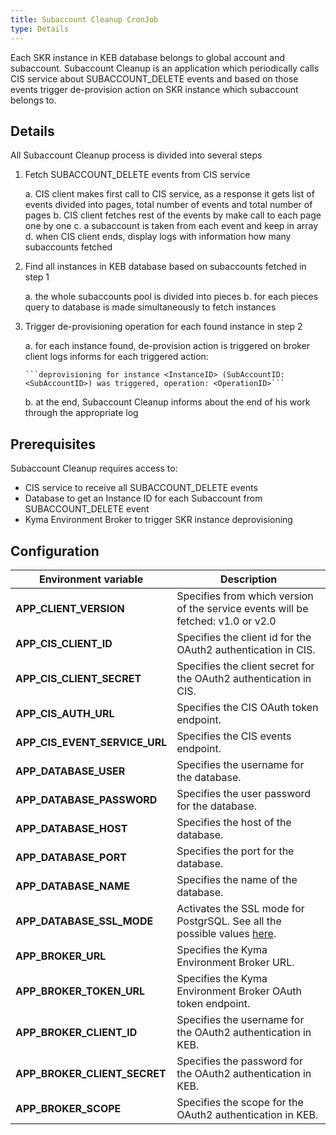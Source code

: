 ```yaml
---
title: Subaccount Cleanup CronJob
type: Details
---
```


Each SKR instance in KEB database belongs to global account and subaccount.
Subaccount Cleanup is an application which periodically calls CIS service about SUBACCOUNT_DELETE events 
and based on those events trigger de-provision action on SKR instance which subaccount belongs to.

## Details

All Subaccount Cleanup process is divided into several steps

1. Fetch SUBACCOUNT_DELETE events from CIS service

    a. CIS client makes first call to CIS service, as a response it gets list of events  divided into pages, 
       total number of events and total number of pages
    b. CIS client fetches rest of the events by make call to each page one by one
    c. a subaccount is taken from each event and keep in array
    d. when CIS client ends, display logs with information how many subaccounts fetched

2. Find all instances in KEB database based on subaccounts fetched in step 1

    a. the whole subaccounts pool is divided into pieces
    b. for each pieces query to database is made simultaneously to fetch instances

3. Trigger de-provisioning operation for each found instance in step 2

    a. for each instance found, de-provision action is triggered on broker client
       logs informs for each triggered action:

       ```deprovisioning for instance <InstanceID> (SubAccountID: <SubAccountID>) was triggered, operation: <OperationID>```
    b. at the end, Subaccount Cleanup informs about the end of his work through the appropriate log

## Prerequisites

Subaccount Cleanup requires access to:
- CIS service to receive all SUBACCOUNT_DELETE events
- Database to get an Instance ID for each Subaccount from SUBACCOUNT_DELETE event
- Kyma Environment Broker to trigger SKR instance deprovisioning

## Configuration

| Environment variable                       | Description                                                                                                                        
|--------------------------------------------|------------------------------------------------------------------------------------------------------------------------------------
| **APP_CLIENT_VERSION** | Specifies from which version of the service events will be fetched: v1.0 or v2.0
| **APP_CIS_CLIENT_ID** | Specifies the client id for the OAuth2 authentication in CIS.
| **APP_CIS_CLIENT_SECRET** | Specifies the client secret for the OAuth2 authentication in CIS.
| **APP_CIS_AUTH_URL** | Specifies the CIS OAuth token endpoint.
| **APP_CIS_EVENT_SERVICE_URL** | Specifies the CIS events endpoint.
| **APP_DATABASE_USER** | Specifies the username for the database. 
| **APP_DATABASE_PASSWORD** | Specifies the user password for the database. 
| **APP_DATABASE_HOST** | Specifies the host of the database. 
| **APP_DATABASE_PORT** | Specifies the port for the database. 
| **APP_DATABASE_NAME** | Specifies the name of the database. 
| **APP_DATABASE_SSL_MODE** | Activates the SSL mode for PostgrSQL. See all the possible values [here](https://www.postgresql.org/docs/9.1/libpq-ssl.html).  
| **APP_BROKER_URL**                             | Specifies the Kyma Environment Broker URL.                                                                                         
| **APP_BROKER_TOKEN_URL**                       | Specifies the Kyma Environment Broker OAuth token endpoint.                                                                        
| **APP_BROKER_CLIENT_ID**                       | Specifies the username for the OAuth2 authentication in KEB.                                                                       
| **APP_BROKER_CLIENT_SECRET**                   | Specifies the password for the OAuth2 authentication in KEB.                                                                       
| **APP_BROKER_SCOPE**                           | Specifies the scope for the OAuth2 authentication in KEB.
                                                                          